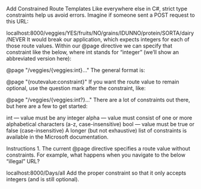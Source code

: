 Add Constrained Route Templates
Like everywhere else in C#, strict type constraints help us avoid errors. Imagine if someone sent a POST request to this URL:

localhost:8000/veggies/YES/fruits/NO/grains/IDUNNO/protein/SORTA/dairy/NEVER
It would break our application, which expects integers for each of those route values. Within our @page directive we can specify that constraint like the below, where int stands for “integer” (we’ll show an abbreviated version here):

@page "/veggies/{veggies:int}..."
The general format is:

@page "{routevalue:constraint}"
If you want the route value to remain optional, use the question mark after the constraint, like:

@page "/veggies/{veggies:int?}..."
There are a lot of constraints out there, but here are a few to get started:

int — value must be any integer
alpha — value must consist of one or more alphabetical characters (a-z, case-insensitive)
bool — value must be true or false (case-insensitive)
A longer (but not exhaustive) list of constraints is available in the Microsoft documentation.

Instructions
1.
The current @page directive specifies a route value without constraints. For example, what happens when you navigate to the below “illegal” URL?

localhost:8000/Days/all
Add the proper constraint so that it only accepts integers (and is still optional).